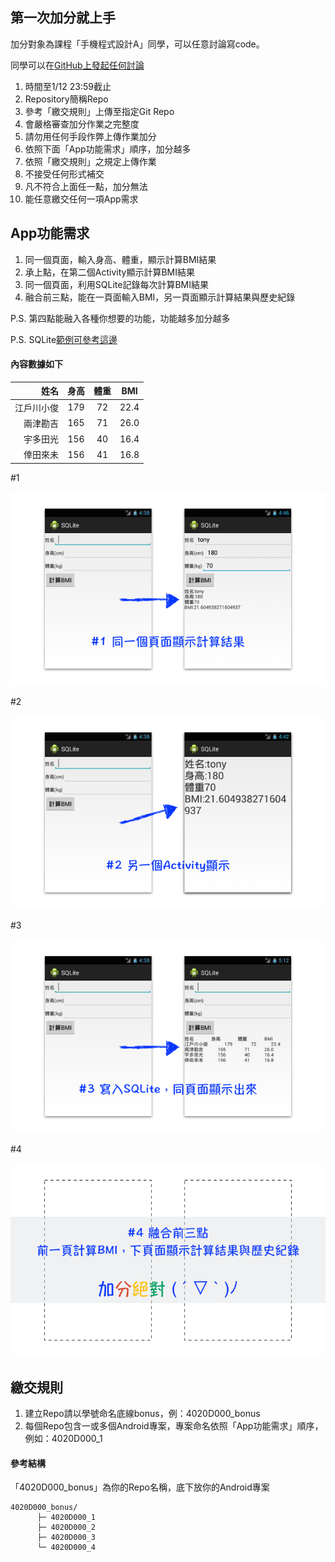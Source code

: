 ## 第一次加分就上手

加分對象為課程「手機程式設計A」同學，可以任意討論寫code。

同學可以在[GitHub上發起任何討論](https://github.com/androidksu/Bonus_ReadMe/issues)

1. 時間至1/12 23:59截止 
2. Repository簡稱Repo
3. 參考「繳交規則」上傳至指定Git Repo
4. 會嚴格審查加分作業之完整度
5. 請勿用任何手段作弊上傳作業加分
6. 依照下面「App功能需求」順序，加分越多
7. 依照「繳交規則」之規定上傳作業
8. 不接受任何形式補交
9. 凡不符合上面任一點，加分無法
10. 能任意繳交任何一項App需求


## App功能需求

1. 同一個頁面，輸入身高、體重，顯示計算BMI結果
2. 承上點，在第二個Activity顯示計算BMI結果
3. 同一個頁面，利用SQLite記錄每次計算BMI結果
4. 融合前三點，能在一頁面輸入BMI，另一頁面顯示計算結果與歷史紀錄

P.S. 第四點能融入各種你想要的功能，功能越多加分越多

P.S. SQLite[範例可參考這邊](https://github.com/androidksu/SQLite_example)

#### 內容數據如下

| 姓名 | 身高 | 體重 | BMI |
| ---: | :---: | :----: | :----: |
| 江戶川小俊 | 179  | 72 | 22.4 |
| 兩津勘吉  | 165 | 71 | 26.0 |
| 宇多田光  | 156 | 40 | 16.4 |
| 倖田來未  | 156 | 41 | 16.8 |


 #1 
 
 ![](https://github.com/androidksu/Bonus_ReadMe/blob/master/res/01.png)

 #2 
 
 ![](https://github.com/androidksu/Bonus_ReadMe/blob/master/res/02.png)

 #3
 
 ![](https://github.com/androidksu/Bonus_ReadMe/blob/master/res/03.png)
 
 #4 
 
 ![](https://github.com/androidksu/Bonus_ReadMe/blob/master/res/04.png)


## 繳交規則

1. 建立Repo請以學號命名底線bonus，例：4020D000_bonus
2. 每個Repo包含一或多個Android專案，專案命名依照「App功能需求」順序，例如：4020D000_1


#### 參考結構

「4020D000_bonus」為你的Repo名稱，底下放你的Android專案

```
4020D000_bonus/
      ├─ 4020D000_1
      ├─ 4020D000_2
      ├─ 4020D000_3
      └─ 4020D000_4
```


